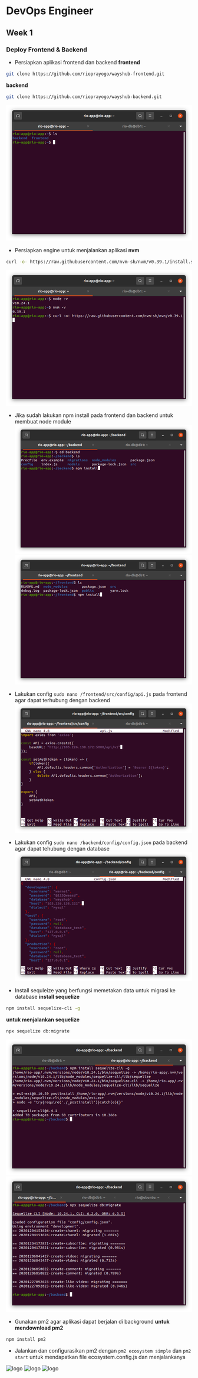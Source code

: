 # DevOps Engineer
## Week 1
### Deploy Frontend & Backend

* Persiapkan aplikasi frontend dan backend
**frontend**
```sh
git clone https://github.com/rioprayogo/wayshub-frontend.git
```
**backend**
```sh
git clone https://github.com/rioprayogo/wayshub-backend.git
```
![logo](https://raw.githubusercontent.com/rioprayogo/DevOps-Engineer/main/week-1/assets/app1.png)


* Persiapkan engine untuk menjalankan aplikasi
**nvm**
```sh
curl -o- https://raw.githubusercontent.com/nvm-sh/nvm/v0.39.1/install.sh | bash
```
 ![logo](https://raw.githubusercontent.com/rioprayogo/DevOps-Engineer/main/week-1/assets/app2.png)

* Jika sudah lakukan npm install pada frontend dan backend untuk membuat node module
 ![logo](https://raw.githubusercontent.com/rioprayogo/DevOps-Engineer/main/week-1/assets/app3.png)
 ![logo](https://raw.githubusercontent.com/rioprayogo/DevOps-Engineer/main/week-1/assets/app4.png)

 * Lakukan config `sudo nano /frontend/src/config/api.js` pada frontend agar dapat terhubung dengan backend
 ![logo](https://raw.githubusercontent.com/rioprayogo/DevOps-Engineer/main/week-1/assets/app5.png)

* Lakukan config `sudo nano /backend/config/config.json` pada backend agar dapat tehubung dengan database
![logo](https://raw.githubusercontent.com/rioprayogo/DevOps-Engineer/main/week-1/assets/app7.png)
* Install sequleize yang berfungsi memetakan data untuk migrasi ke database
**install sequelize**
```sh
npm install sequelize-cli -g
```
**untuk menjalankan sequelize**
```sh
npx sequelize db:migrate
```
 ![logo](https://raw.githubusercontent.com/rioprayogo/DevOps-Engineer/main/week-1/assets/app8.png)
 ![logo](https://raw.githubusercontent.com/rioprayogo/DevOps-Engineer/main/week-1/assets/app9.png)

* Gunakan pm2 agar aplikasi dapat berjalan di background
**untuk mendownload pm2**
```sh
npm install pm2
```
* Jalankan dan configurasikan pm2 dengan `pm2 ecosystem simple` dan `pm2 start` untuk mendapatkan file ecosystem.config.js dan menjalankanya

 ![logo](https://raw.githubusercontent.com/rioprayogo/DevOps-Engineer/main/week-1/asset/app11.png)
 ![logo](https://raw.githubusercontent.com/rioprayogo/DevOps-Engineer/main/week-1/asset/app12.png)
 ![logo](https://raw.githubusercontent.com/rioprayogo/DevOps-Engineer/main/week-1/asset/app13.png)
